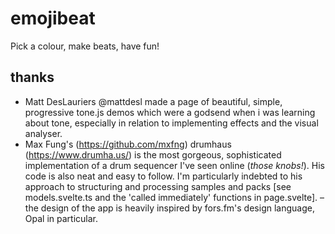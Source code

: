 # emojibeat

Pick a colour, make beats, have fun!

## thanks

- Matt DesLauriers @mattdesl made a page of beautiful, simple, progressive tone.js demos which were a godsend when i was learning about tone, especially in relation to implementing effects and the visual analyser.
- Max Fung's (https://github.com/mxfng) drumhaus (https://www.drumha.us/) is the most gorgeous, sophisticated implementation of a drum sequencer I've seen online (_those knobs!_). His code is also neat and easy to follow. I'm particularly indebted to his approach to structuring and processing samples and packs [see models.svelte.ts and the 'called immediately' functions in page.svelte].
  – the design of the app is heavily inspired by fors.fm's design language, Opal in particular.
